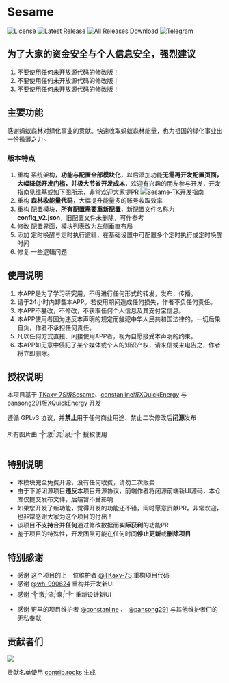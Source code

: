 # Sesame

[![License](https://img.shields.io/github/license/lazy-immortal/Sesame.svg)](LICENSE)
[![Latest Release](https://img.shields.io/github/release/lazy-immortal/Sesame.svg)](../../releases)
[![All Releases Download](https://img.shields.io/github/downloads/lazy-immortal/Sesame/total.svg)](../../releases)
[![Telegram](https://img.shields.io/static/v1?label=Telegram&message=Channel&color=0088cc)](https://t.me/Sesame_Channels)

## 为了大家的资金安全与个人信息安全，强烈建议
1. 不要使用任何未开放源代码的修改版！
2. 不要使用任何未开放源代码的修改版！
3. 不要使用任何未开放源代码的修改版！

## 主要功能
感谢蚂蚁森林对绿化事业的贡献。快速收取蚂蚁森林能量，也为祖国的绿化事业出一份微薄之力~

### 版本特点
1. 重构 系统架构，**功能与配置全部模块化**，以后添加功能**无需再开发配置页面，大幅降低开发门槛，并极大节省开发成本**，欢迎有兴趣的朋友参与开发，开发指南见[维基](https://github.com/TKaxv-7S/Sesame-TK/wiki)或如下图所示，非常欢迎大家提[PR](https://github.com/lazy-immortal/Sesame/pulls)
   ![Sesame-TK开发指南](https://github.com/TKaxv-7S/Sesame-TK/assets/22593101/4d8451fe-2b7f-4f19-9439-b0afbf683510)
2. 重构 **森林收能量代码**，大幅提升能量多的账号收取效率
3. 重构 配置模块，**所有配置需要重新配置**，新配置文件名称为**config_v2.json**，旧配置文件未删除，可作参考
4. 修改 配置界面，模块列表改为左侧垂直布局
5. 添加 定时唤醒与定时执行逻辑，在基础设置中可配置多个定时执行或定时唤醒时间
6. 修复 一些逻辑问题

## 使用说明
1. 本APP是为了学习研究用，不得进行任何形式的转发，发布，传播。
2. 请于24小时内卸载本APP。若使用期间造成任何损失，作者不负任何责任。
3. 本APP不篡改，不修改，不获取任何个人信息及其支付宝信息。
4. 本APP使用者因为违反本声明的规定而触犯中华人民共和国法律的，一切后果自负，作者不承担任何责任。
5. 凡以任何方式直接、间接使用APP者，视为自愿接受本声明的约束。
6. 本APP如无意中侵犯了某个媒体或个人的知识产权，请来信或来电告之，作者将立即删除。

## 授权说明
本项目基于 [TKaxv-7S版Sesame](https://github.com/TKaxv-7S/Sesame-TK)、[constanline版XQuickEnergy](https://github.com/constanline/XQuickEnergy) 与 [pansong291版XQuickEnergy](https://github.com/pansong291/XQuickEnergy) 开发

遵循 GPLv3 协议，并**禁止**用于任何商业用途、禁止二次修改后**闭源**发布

所有图片由 ༒激༙྇流༙྇泉༙྇༒ 授权使用

## 特别说明
- 本模块完全免费开源，没有任何收费，请勿二次贩卖
- 由于下游闭源项目**违反**本项目开源协议，前端作者将闭源前端新UI源码，本仓库仅提交发布文件，后端暂不受影响
- 如果您开发了新功能，觉得开发的功能还不错，同时愿意贡献PR，非常欢迎，也非常感谢大家为这个项目的付出！
- 该项目**不支持**合并**任何**通过修改数据而**实际获利**的功能PR
- 鉴于项目的特殊性，开发团队可能在任何时间**停止更新**或**删除项目**

## 特别感谢
- 感谢 这个项目的上一位维护者 [@TKaxv-7S](https://github.com/TKaxv-7S) 重构项目代码
- 感谢 [@wh-990624](https://github.com/wh-990624) 重构并开发新UI
- 感谢 ༒激༙྇流༙྇泉༙྇༒ 重新设计新UI
- 感谢 更早的项目维护者 [@constanline](https://github.com/constanline) 、 [@pansong291](https://github.com/pansong291) 与其他维护者们的无私奉献

## 贡献者们

<a href="https://github.com/lazy-immortal/Sesame/graphs/contributors">
  <img src="https://contrib.rocks/image?repo=lazy-immortal/Sesame" />
</a>

贡献名单使用 [contrib.rocks](https://contrib.rocks) 生成

